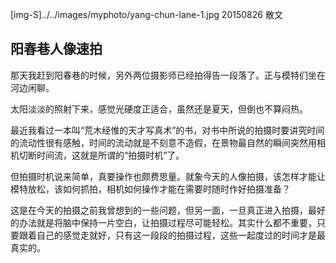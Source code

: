 [img-S]../../images/myphoto/yang-chun-lane-1.jpg
20150826
散文

## 阳春巷人像速拍

那天我赶到阳春巷的时候，另外两位摄影师已经拍得告一段落了。正与模特们坐在河边闲聊。

太阳淡淡的照射下来，感觉光硬度正适合，虽然还是夏天，但倒也不算闷热。

最近我看过一本叫“荒木经惟的天才写真术”的书，对书中所说的拍摄时要讲究时间的流动性很有感触，时间的流动就是不刻意不造假，在景物最自然的瞬间突然用相机切断时间流，这就是所谓的“拍摄时机”了。

但拍摄时机说来简单，真要操作也颇费思量。就象今天的人像拍摄，该怎样才能让模特放松，该如何抓拍，相机如何操作才能在需要时随时作好拍摄准备？

这是在今天的拍摄之前我曾想到的一些问题，但另一面，一旦真正进入拍摄，最好的办法就是将脑中保持一片空白，让拍摄过程尽可能轻松。其实什么都不重要，只要跟着自己的感觉走就好，只有这一段段的拍摄过程，这些一起度过的时间才是最真实的。
